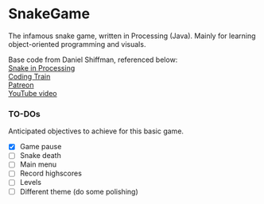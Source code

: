 # SnakeGame
The infamous snake game, written in Processing (Java). Mainly for learning object-oriented programming and visuals.

Base code from Daniel Shiffman, referenced below:  
[Snake in Processing](https://github.com/CodingTrain/Rainbow-Code/tree/master/challenges/CC_03_Snake_game)  
[Coding Train](http://codingtra.in)  
[Patreon](http://patreon.com/codingtrain)  
[YouTube video](https://youtu.be/AaGK-fj-BAM)

### TO-DOs
Anticipated objectives to achieve for this basic game.

- [x] Game pause
- [ ] Snake death
- [ ] Main menu
- [ ] Record highscores
- [ ] Levels
- [ ] Different theme (do some polishing)
